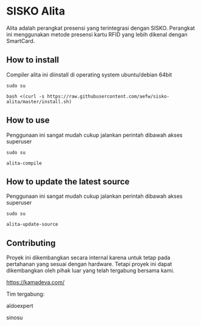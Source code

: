 # SISKO Alita
Alita adalah perangkat presensi yang terintegrasi dengan SISKO. Perangkat ini menggunakan metode presensi kartu RFID yang lebih dikenal dengan SmartCard.

## How to install
Compiler alita ini diinstall di operating system ubuntu/debian 64bit
```
sudo su

bash <(curl -s https://raw.githubusercontent.com/aefw/sisko-alita/master/install.sh)
```

## How to use
Penggunaan ini sangat mudah cukup jalankan perintah dibawah akses superuser
```
sudo su

alita-compile
```

## How to update the latest source
Penggunaan ini sangat mudah cukup jalankan perintah dibawah akses superuser
```
sudo su

alita-update-source
```

## Contributing
Proyek ini dikembangkan secara internal karena untuk tetap pada pertahanan yang sesuai dengan hardware. Tetapi proyek ini dapat dikembangkan oleh pihak luar yang telah tergabung bersama kami.

https://kamadeva.com/

Tim tergabung:

aldoexpert

sinosu

